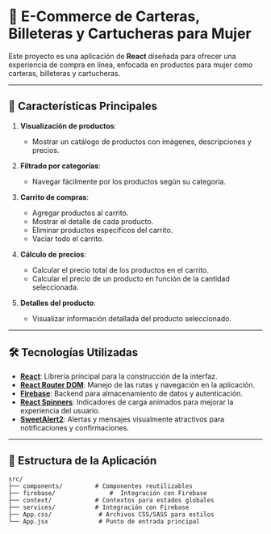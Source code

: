 # 👜 **E-Commerce de Carteras, Billeteras y Cartucheras para Mujer**

Este proyecto es una aplicación de **React** diseñada para ofrecer una experiencia de compra en línea, enfocada en productos para mujer como carteras, billeteras y cartucheras.

---

## 🚀 **Características Principales**

1. **Visualización de productos**: 
   - Mostrar un catálogo de productos con imágenes, descripciones y precios.

2. **Filtrado por categorías**: 
   - Navegar fácilmente por los productos según su categoría.

3. **Carrito de compras**: 
   - Agregar productos al carrito.
   - Mostrar el detalle de cada producto.
   - Eliminar productos específicos del carrito.
   - Vaciar todo el carrito.

4. **Cálculo de precios**: 
   - Calcular el precio total de los productos en el carrito.
   - Calcular el precio de un producto en función de la cantidad seleccionada.

5. **Detalles del producto**:
   - Visualizar información detallada del producto seleccionado.

---

## 🛠️ **Tecnologías Utilizadas**

- **[React](https://reactjs.org/)**: Librería principal para la construcción de la interfaz.
- **[React Router DOM](https://reactrouter.com/)**: Manejo de las rutas y navegación en la aplicación.
- **[Firebase](https://firebase.google.com/docs)**: Backend para almacenamiento de datos y autenticación.
- **[React Spinners](https://www.npmjs.com/package/react-spinners)**: Indicadores de carga animados para mejorar la experiencia del usuario.
- **[SweetAlert2](https://sweetalert2.github.io/)**: Alertas y mensajes visualmente atractivos para notificaciones y confirmaciones.

---

## 📂 **Estructura de la Aplicación**

```plaintext
src/
├── components/         # Componentes reutilizables
├── firebase/   			#  Integración con Firebase
├── context/            # Contextos para estados globales
├── services/           # Integración con Firebase
├── App.css/             # Archivos CSS/SASS para estilos
└── App.jsx              # Punto de entrada principal
